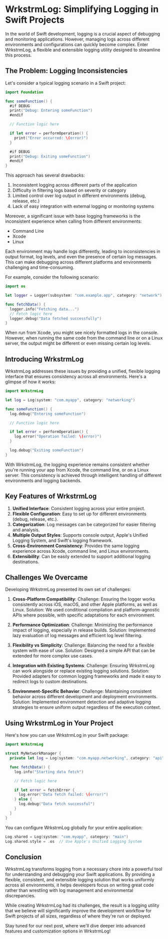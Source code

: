 # WrkstrmLog: Simplifying Logging in Swift Projects

In the world of Swift development, logging is a crucial aspect of debugging and monitoring applications. However, managing logs across different environments and configurations can quickly become complex. Enter WrkstrmLog, a flexible and extensible logging utility designed to streamline this process.

## The Problem: Logging Inconsistencies

Let's consider a typical logging scenario in a Swift project:

```swift
import Foundation

func someFunction() {
  #if DEBUG
  print("Debug: Entering someFunction")
  #endif

  // Function logic here

  if let error = performOperation() {
    print("Error occurred: \(error)")
  }

  #if DEBUG
  print("Debug: Exiting someFunction")
  #endif
}
```

This approach has several drawbacks:

1. Inconsistent logging across different parts of the application
2. Difficulty in filtering logs based on severity or category
3. Limited control over log output in different environments (debug, release, etc.)
4. Lack of easy integration with external logging or monitoring systems

Moreover, a significant issue with base logging frameworks is the inconsistent experience when calling from different environments:

- Command Line
- Xcode
- Linux

Each environment may handle logs differently, leading to inconsistencies in output format, log levels, and even the presence of certain log messages. This can make debugging across different platforms and environments challenging and time-consuming.

For example, consider the following scenario:

```swift
import os

let logger = Logger(subsystem: "com.example.app", category: "network")

func fetchData() {
  logger.info("Fetching data...")
  // Fetch logic here
  logger.debug("Data fetched successfully")
}
```

When run from Xcode, you might see nicely formatted logs in the console. However, when running the same code from the command line or on a Linux server, the output might be different or even missing certain log levels.

## Introducing WrkstrmLog

WrkstrmLog addresses these issues by providing a unified, flexible logging interface that ensures consistency across all environments. Here's a glimpse of how it works:

```swift
import WrkstrmLog

let log = Log(system: "com.myapp", category: "networking")

func someFunction() {
  log.debug("Entering someFunction")

  // Function logic here

  if let error = performOperation() {
    log.error("Operation failed: \(error)")
  }

  log.debug("Exiting someFunction")
}
```

With WrkstrmLog, the logging experience remains consistent whether you're running your app from Xcode, the command line, or on a Linux server. This consistency is achieved through intelligent handling of different environments and logging backends.

## Key Features of WrkstrmLog

1. **Unified Interface**: Consistent logging across your entire project.
2. **Flexible Configuration**: Easy to set up for different environments (debug, release, etc.).
3. **Categorization**: Log messages can be categorized for easier filtering and analysis.
4. **Multiple Output Styles**: Supports console output, Apple's Unified Logging System, and Swift's logging framework.
5. **Cross-Environment Consistency**: Provides the same logging experience across Xcode, command line, and Linux environments.
6. **Extensibility**: Can be easily extended to support additional logging destinations.

## Challenges We Overcame

Developing WrkstrmLog presented its own set of challenges:

1. **Cross-Platform Compatibility**:
   Challenge: Ensuring the logger works consistently across iOS, macOS, and other Apple platforms, as well as Linux.
   Solution: We used conditional compilation and platform-agnostic APIs where possible, with specific adaptations for each environment.

2. **Performance Optimization**:
   Challenge: Minimizing the performance impact of logging, especially in release builds.
   Solution: Implemented lazy evaluation of log messages and efficient log level filtering.

3. **Flexibility vs Simplicity**:
   Challenge: Balancing the need for a flexible system with ease of use.
   Solution: Designed a simple API that can be extended for more complex use cases.

4. **Integration with Existing Systems**:
   Challenge: Ensuring WrkstrmLog can work alongside or replace existing logging solutions.
   Solution: Provided adapters for common logging frameworks and made it easy to redirect logs to custom destinations.

5. **Environment-Specific Behavior**:
   Challenge: Maintaining consistent behavior across different development and deployment environments.
   Solution: Implemented environment detection and adaptive logging strategies to ensure uniform output regardless of the execution context.

## Using WrkstrmLog in Your Project

Here's how you can use WrkstrmLog in your Swift package:

```swift
import WrkstrmLog

struct MyNetworkManager {
  private let log = Log(system: "com.myapp.networking", category: "api")

  func fetchData() {
    log.info("Starting data fetch")

    // Fetch logic here

    if let error = fetchError {
      log.error("Data fetch failed: \(error)")
    } else {
      log.debug("Data fetch successful")
    }
  }
}
```

You can configure WrkstrmLog globally for your entire application:

```swift
Log.shared = Log(system: "com.myapp", category: "main")
Log.shared.style = .os  // Use Apple's Unified Logging System
```

## Conclusion

WrkstrmLog transforms logging from a necessary chore into a powerful tool for understanding and debugging your Swift applications. By providing a flexible, consistent, and extensible logging solution that works uniformly across all environments, it helps developers focus on writing great code rather than wrestling with log management and environmental discrepancies.

While creating WrkstrmLog had its challenges, the result is a logging utility that we believe will significantly improve the development workflow for Swift projects of all sizes, regardless of where they're run or deployed.

Stay tuned for our next post, where we'll dive deeper into advanced features and customization options in WrkstrmLog!
